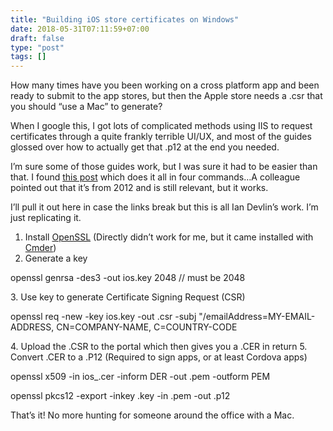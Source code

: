```yaml
---
title: "Building iOS store certificates on Windows"
date: 2018-05-31T07:11:59+07:00
draft: false
type: "post"
tags: []
---
```


How many times have you been working on a cross platform app and been ready to submit to the app stores, but then the Apple store needs a .csr that you should “use a Mac” to generate?  

When I google this, I got lots of complicated methods using IIS to request certificates through a quite frankly terrible UI/UX, and most of the guides glossed over how to actually get that .p12 at the end you needed.  

I’m sure some of those guides work, but I was sure it had to be easier than that. I found [this post](http://www.iandevlin.com/blog/2012/11/phonegap/building-an-ios-signing-key-for-phonegap-in-windows/) which does it all in four commands…A colleague pointed out that it’s from 2012 and is still relevant, but it works.  

I’ll pull it out here in case the links break but this is all Ian Devlin’s work. I’m just replicating it.  

1. Install [OpenSSL](https://www.openssl.org/) (Directly didn’t work for me, but it came installed with [Cmder](http://cmder.net/))
2. Generate a key  
<p class="code">openssl genrsa -des3 -out ios.key 2048 // must be 2048</p>
3. Use key to generate Certificate Signing Request (CSR)  
<p class="code">openssl req -new -key ios.key -out .csr -subj "/emailAddress=MY-EMAIL-ADDRESS, CN=COMPANY-NAME, C=COUNTRY-CODE</p>
4. Upload the .CSR to the portal which then gives you a .CER in return
5. Convert .CER to a .P12 (Required to sign apps, or at least Cordova apps)
 


<p class="code">openssl x509 -in ios_<development/distribution>.cer -inform DER -out .pem -outform PEM</p>
<p class="code">openssl pkcs12 -export -inkey .key -in .pem -out .p12</p>

That’s it! No more hunting for someone around the office with a Mac.
